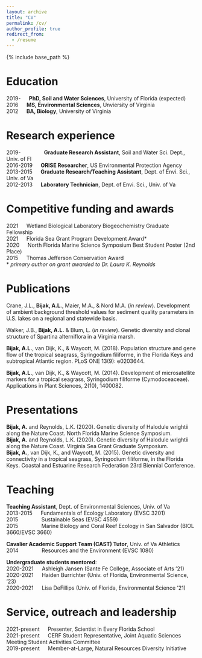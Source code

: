```yaml
---
layout: archive
title: "CV"
permalink: /cv/
author_profile: true
redirect_from:
  - /resume
---
```


{% include base_path %}

Education
======
2019- &emsp; **PhD, Soil and Water Sciences**, University of Florida (expected)  
2016 &emsp; **MS, Environmental Sciences**, Unviersity of Virginia  
2012 &emsp; **BA, Biology**, University of Virginia  

Research experience
======
2019- &emsp;&emsp;&emsp; &nbsp;&nbsp; **Graduate Research Assistant**, Soil and Water Sci. Dept., Univ. of Fl  
2016-2019 &emsp; **ORISE Researcher**, US Environmental Protection Agency  
2013-2015 &emsp; **Graduate Research/Teaching Assistant**, Dept. of Envi. Sci., Univ. of Va  
2012-2013 &emsp; **Laboratory Technician**, Dept. of Envi. Sci., Univ. of Va    
  
Competitive funding and awards
======
2021 &emsp; Wetland Biological Laboratory Biogeochemistry Graduate Fellowship  
2021 &emsp; Florida Sea Grant Program Development Award\*  
2020 &emsp; North Florida Marine Science Symposium Best Student Poster (2nd Place)  
2015 &emsp; Thomas Jefferson Conservation Award  
\* *primary author on grant awarded to Dr. Laura K. Reynolds*  

Publications
======
Crane, J.L., **Bijak, A.L.**, Maier, M.A., & Nord M.A. (*in review*). Development of ambient background threshold values for sediment quality parameters in U.S. lakes on a regional and statewide basis.  

Walker, J.B., **Bijak, A.L.** & Blum, L. (*in review*). Genetic diversity and clonal structure of Spartina alterniflora in a Virginia marsh.  

**Bijak, A.L.**, van Dijk, K., & Waycott, M. (2018). Population structure and gene flow of the tropical seagrass, Syringodium filiforme, in the Florida Keys and subtropical Atlantic region. PLoS ONE 13(9): e0203644.  

**Bijak, A.L.**, van Dijk, K., & Waycott, M. (2014). Development of microsatellite markers for a tropical seagrass, Syringodium filiforme (Cymodoceaceae). Applications in Plant Sciences, 2(10), 1400082.  
  
Presentations
======
**Bijak, A.** and Reynolds, L.K. (2020). Genetic diversity of Halodule wrightii along the Nature Coast. North Florida Marine Science Symposium.  
**Bijak, A.** and Reynolds, L.K. (2020). Genetic diversity of Halodule wrightii along the Nature Coast. Virginia Sea Grant Graduate Symposium.  
**Bijak, A.**, van Dijk, K., and Waycott, M. (2015). Genetic diversity and connectivity in a tropical seagrass, Syringodium filiforme, in the Florida Keys. Coastal and Estuarine Research Federation 23rd Biennial Conference.  

Teaching
======
**Teaching Assistant**, Dept. of Environmental Sciences, Univ. of Va  
2013-2015 &emsp; Fundamentals of Ecology Laboratory (EVSC 3201)  
2015 &emsp;&emsp;&emsp; &nbsp;&nbsp; Sustainable Seas (EVSC 4559)  
2015 &emsp;&emsp;&emsp; &nbsp;&nbsp; Marine Biology and Coral Reef Ecology in San Salvador (BIOL 3660/EVSC 3660)  

**Cavalier Academic Support Team (CAST) Tutor**, Univ. of Va Athletics  
2014 &emsp;&emsp;&emsp; &nbsp;&nbsp; Resources and the Environment (EVSC 1080)  

**Undergraduate students mentored**:  
2020-2021 &emsp; Ashleigh Jansen (Sante Fe College, Associate of Arts ’21)  
2020-2021	&emsp; Haiden Burrichter (Univ. of Florida, Environmental Science, ‘23)  
2020-2021	&emsp; Lisa DeFillips (Univ. of Florida, Environmental Science ’21)   

Service, outreach and leadership
======
2021-present &emsp; Presenter, Scientist in Every Florida School  
2021-present &emsp; CERF Student Representative, Joint Aquatic Sciences Meeting Student Activities Committee  
2019-present &emsp; Member-at-Large, Natural Resources Diversity Initiative  
